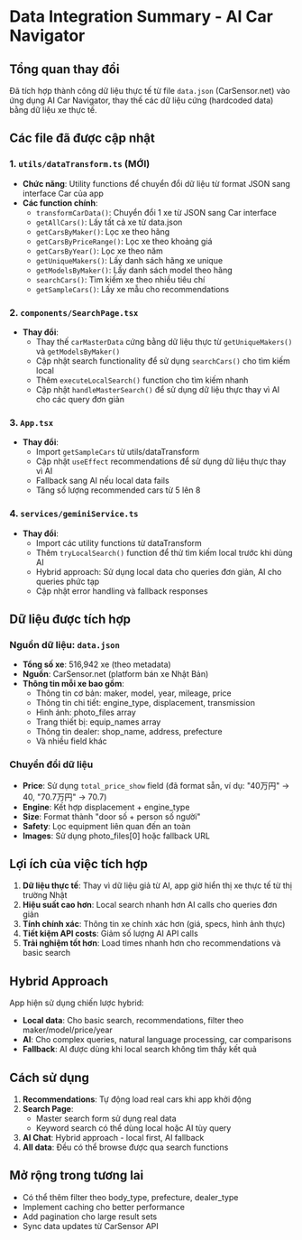 # Data Integration Summary - AI Car Navigator

## Tổng quan thay đổi

Đã tích hợp thành công dữ liệu thực tế từ file `data.json` (CarSensor.net) vào ứng dụng AI Car Navigator, thay thế các dữ liệu cứng (hardcoded data) bằng dữ liệu xe thực tế.

## Các file đã được cập nhật

### 1. `utils/dataTransform.ts` (MỚI)
- **Chức năng**: Utility functions để chuyển đổi dữ liệu từ format JSON sang interface Car của app
- **Các function chính**:
  - `transformCarData()`: Chuyển đổi 1 xe từ JSON sang Car interface
  - `getAllCars()`: Lấy tất cả xe từ data.json
  - `getCarsByMaker()`: Lọc xe theo hãng
  - `getCarsByPriceRange()`: Lọc xe theo khoảng giá
  - `getCarsByYear()`: Lọc xe theo năm
  - `getUniqueMakers()`: Lấy danh sách hãng xe unique
  - `getModelsByMaker()`: Lấy danh sách model theo hãng
  - `searchCars()`: Tìm kiếm xe theo nhiều tiêu chí
  - `getSampleCars()`: Lấy xe mẫu cho recommendations

### 2. `components/SearchPage.tsx`
- **Thay đổi**:
  - Thay thế `carMasterData` cứng bằng dữ liệu thực từ `getUniqueMakers()` và `getModelsByMaker()`
  - Cập nhật search functionality để sử dụng `searchCars()` cho tìm kiếm local
  - Thêm `executeLocalSearch()` function cho tìm kiếm nhanh
  - Cập nhật `handleMasterSearch()` để sử dụng dữ liệu thực thay vì AI cho các query đơn giản

### 3. `App.tsx`
- **Thay đổi**:
  - Import `getSampleCars` từ utils/dataTransform
  - Cập nhật `useEffect` recommendations để sử dụng dữ liệu thực thay vì AI
  - Fallback sang AI nếu local data fails
  - Tăng số lượng recommended cars từ 5 lên 8

### 4. `services/geminiService.ts`
- **Thay đổi**:
  - Import các utility functions từ dataTransform
  - Thêm `tryLocalSearch()` function để thử tìm kiếm local trước khi dùng AI
  - Hybrid approach: Sử dụng local data cho queries đơn giản, AI cho queries phức tạp
  - Cập nhật error handling và fallback responses

## Dữ liệu được tích hợp

### Nguồn dữ liệu: `data.json`
- **Tổng số xe**: 516,942 xe (theo metadata)
- **Nguồn**: CarSensor.net (platform bán xe Nhật Bản)
- **Thông tin mỗi xe bao gồm**:
  - Thông tin cơ bản: maker, model, year, mileage, price
  - Thông tin chi tiết: engine_type, displacement, transmission
  - Hình ảnh: photo_files array
  - Trang thiết bị: equip_names array
  - Thông tin dealer: shop_name, address, prefecture
  - Và nhiều field khác

### Chuyển đổi dữ liệu
- **Price**: Sử dụng `total_price_show` field (đã format sẵn, ví dụ: "40万円" -> 40, "70.7万円" -> 70.7)
- **Engine**: Kết hợp displacement + engine_type
- **Size**: Format thành "door số + person số người"  
- **Safety**: Lọc equipment liên quan đến an toàn
- **Images**: Sử dụng photo_files[0] hoặc fallback URL

## Lợi ích của việc tích hợp

1. **Dữ liệu thực tế**: Thay vì dữ liệu giả từ AI, app giờ hiển thị xe thực tế từ thị trường Nhật
2. **Hiệu suất cao hơn**: Local search nhanh hơn AI calls cho queries đơn giản
3. **Tính chính xác**: Thông tin xe chính xác hơn (giá, specs, hình ảnh thực)
4. **Tiết kiệm API costs**: Giảm số lượng AI API calls
5. **Trải nghiệm tốt hơn**: Load times nhanh hơn cho recommendations và basic search

## Hybrid Approach

App hiện sử dụng chiến lược hybrid:
- **Local data**: Cho basic search, recommendations, filter theo maker/model/price/year
- **AI**: Cho complex queries, natural language processing, car comparisons
- **Fallback**: AI được dùng khi local search không tìm thấy kết quả

## Cách sử dụng

1. **Recommendations**: Tự động load real cars khi app khởi động
2. **Search Page**: 
   - Master search form sử dụng real data
   - Keyword search có thể dùng local hoặc AI tùy query
3. **AI Chat**: Hybrid approach - local first, AI fallback
4. **All data**: Đều có thể browse được qua search functions

## Mở rộng trong tương lai

- Có thể thêm filter theo body_type, prefecture, dealer_type
- Implement caching cho better performance
- Add pagination cho large result sets
- Sync data updates từ CarSensor API 